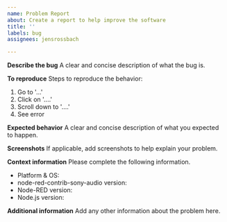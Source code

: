 ```yaml
---
name: Problem Report
about: Create a report to help improve the software
title: ''
labels: bug
assignees: jensrossbach

---
```


**Describe the bug**
A clear and concise description of what the bug is.

**To reproduce**
Steps to reproduce the behavior:
1. Go to '...'
2. Click on '....'
3. Scroll down to '....'
4. See error

**Expected behavior**
A clear and concise description of what you expected to happen.

**Screenshots**
If applicable, add screenshots to help explain your problem.

**Context information**
Please complete the following information.
 - Platform & OS:
 - node-red-contrib-sony-audio version:
 - Node-RED version:
 - Node.js version:

**Additional information**
Add any other information about the problem here.
